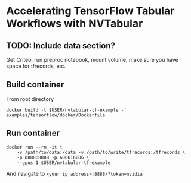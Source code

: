 # Accelerating TensorFlow Tabular Workflows with NVTabular
## TODO: Include data section?
Get Criteo, run preproc notebook, mount volume, make sure you have space for tfrecords, etc.

## Build container
From root directory
```
docker build -t $USER/nvtabular-tf-example -f examples/tensorflow/docker/Dockerfile .
```
## Run container
```
docker run --rm -it \
    -v /path/to/data:/data -v /path/to/write/tfrecords:/tfrecords \
    -p 8888:8888 -p 6006:6006 \
    --gpus 1 $USER/nvtabular-tf-example
```
And navigate to `<your ip address>:8888/?token=nvidia`
